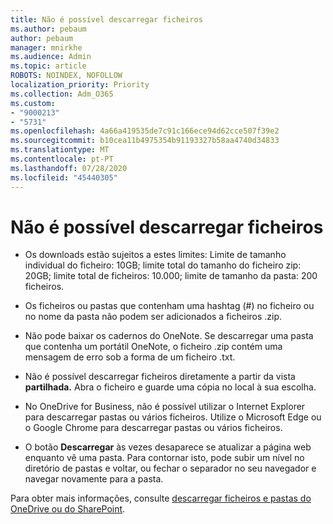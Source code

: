 ```yaml
---
title: Não é possível descarregar ficheiros
ms.author: pebaum
author: pebaum
manager: mnirkhe
ms.audience: Admin
ms.topic: article
ROBOTS: NOINDEX, NOFOLLOW
localization_priority: Priority
ms.collection: Adm_O365
ms.custom:
- "9000213"
- "5731"
ms.openlocfilehash: 4a66a419535de7c91c166ece94d62cce507f39e2
ms.sourcegitcommit: b10cea11b4975354b91193327b58aa4740d34833
ms.translationtype: MT
ms.contentlocale: pt-PT
ms.lasthandoff: 07/28/2020
ms.locfileid: "45440305"
---
```

# <a name="unable-to-download-files"></a>Não é possível descarregar ficheiros

- Os downloads estão sujeitos a estes limites: Limite de tamanho individual do ficheiro: 10GB; limite total do tamanho do ficheiro zip: 20GB; limite total de ficheiros: 10.000; limite de tamanho da pasta: 200 ficheiros.
- Os ficheiros ou pastas que contenham uma hashtag (#) no ficheiro ou no nome da pasta não podem ser adicionados a ficheiros .zip.  
    
- Não pode baixar os cadernos do OneNote. Se descarregar uma pasta que contenha um portátil OneNote, o ficheiro .zip contém uma mensagem de erro sob a forma de um ficheiro .txt.  
    
- Não é possível descarregar ficheiros diretamente a partir da vista **partilhada.** Abra o ficheiro e guarde uma cópia no local à sua escolha.  
    
- No OneDrive for Business, não é possível utilizar o Internet Explorer para descarregar pastas ou vários ficheiros. Utilize o Microsoft Edge ou o Google Chrome para descarregar pastas ou vários ficheiros.  
    
- O botão **Descarregar** às vezes desaparece se atualizar a página web enquanto vê uma pasta. Para contornar isto, pode subir um nível no diretório de pastas e voltar, ou fechar o separador no seu navegador e navegar novamente para a pasta.  
    
Para obter mais informações, consulte [descarregar ficheiros e pastas do OneDrive ou do SharePoint](https://support.office.com/article/download-files-and-folders-from-onedrive-or-sharepoint-5c7397b7-19c7-4893-84fe-d02e8fa5df05).